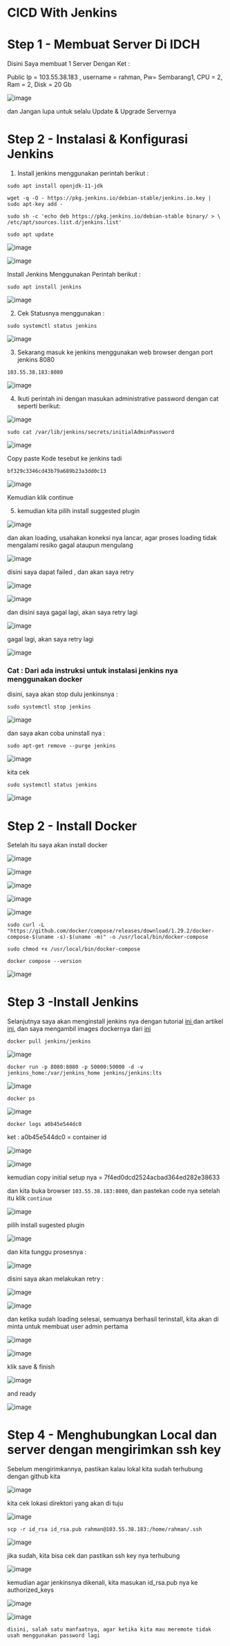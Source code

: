 # CICD With Jenkins

# Step 1 - Membuat Server Di IDCH

Disini Saya membuat 1 Server Dengan Ket :

Public Ip = 103.55.38.183 , username = rahman, Pw= Sembarang1, CPU = 2, Ram = 2, Disk = 20 Gb

![image](https://user-images.githubusercontent.com/99697182/173757885-90dbdf71-d937-4667-9366-354518b271e5.png)
 
 dan Jangan lupa untuk selalu Update & Upgrade Servernya 

# Step 2 - Instalasi & Konfigurasi Jenkins

1. Install jenkins menggunakan perintah berikut :

```
sudo apt install openjdk-11-jdk
```

```
wget -q -O - https://pkg.jenkins.io/debian-stable/jenkins.io.key | sudo apt-key add -
```

```
sudo sh -c 'echo deb https://pkg.jenkins.io/debian-stable binary/ > \ 
/etc/apt/sources.list.d/jenkins.list'
```

```
sudo apt update
```
![image](https://user-images.githubusercontent.com/99697182/173762177-c4a9bf00-b9b3-421d-8887-89e8f5da67a8.png)

![image](https://user-images.githubusercontent.com/99697182/173765347-ecf0d521-5be1-47c0-aac8-46b02b495ba3.png)

Install Jenkins Menggunakan Perintah berikut :

```
sudo apt install jenkins
```

![image](https://user-images.githubusercontent.com/99697182/173765661-48a7a382-b213-41e2-8d0f-c74e6e0cc0f4.png)

2. Cek Statusnya menggunakan :

```
sudo systemctl status jenkins
```

![image](https://user-images.githubusercontent.com/99697182/173768942-41534acf-74b3-4722-9054-16dacb32c623.png)

3. Sekarang masuk ke jenkins menggunakan web browser dengan port jenkins 8080

```
103.55.38.183:8080
```
![image](https://user-images.githubusercontent.com/99697182/173769515-18a5ca56-ad5a-4843-85e2-eafcad9ba831.png)

4. Ikuti perintah ini dengan masukan administrative password dengan cat seperti berikut:

![image](https://user-images.githubusercontent.com/99697182/173769933-4db44769-055b-491b-9620-9956d0d85fe2.png)

```
sudo cat /var/lib/jenkins/secrets/initialAdminPassword
```

![image](https://user-images.githubusercontent.com/99697182/173770100-b3d6608a-4760-479b-ba2f-babdc7160453.png)

Copy paste Kode tesebut ke jenkins tadi

```
bf329c3346cd43b79a689b23a3dd0c13
```

![image](https://user-images.githubusercontent.com/99697182/173770263-73441f31-d49c-42fc-b19a-027ae867e44b.png)

Kemudian klik continue

5. kemudian kita pilih install suggested plugin

![image](https://user-images.githubusercontent.com/99697182/173770426-ecc783b1-794c-4edf-847c-d298ff1680a4.png)

dan akan loading, usahakan koneksi nya lancar, agar proses loading tidak mengalami resiko gagal ataupun mengulang

![image](https://user-images.githubusercontent.com/99697182/173773767-f2920263-25a6-4fb3-aab2-06f703ba44bb.png)

disini saya dapat failed , dan akan saya retry 

![image](https://user-images.githubusercontent.com/99697182/173774067-0ab1a332-93b3-40e7-afbd-973704b85d46.png)

![image](https://user-images.githubusercontent.com/99697182/173774901-bde9632a-d23f-4f33-9cc2-4ac358bbe6a6.png)

dan disini saya gagal lagi, akan saya retry lagi 

![image](https://user-images.githubusercontent.com/99697182/173774984-edcf7ad6-9ce5-412d-83a4-f8c080e740d3.png)

gagal lagi, akan saya retry lagi

![image](https://user-images.githubusercontent.com/99697182/173775908-f0ba81bd-5051-4b19-80e6-2741ce5c178e.png)

### Cat : Dari ada instruksi untuk instalasi jenkins nya menggunakan docker

disini, saya akan stop dulu jenkinsnya :

```
sudo systemctl stop jenkins 
```

![image](https://user-images.githubusercontent.com/99697182/173792142-991a3a87-d2d0-49cb-b8d9-1b4a7b9441df.png)

dan saya akan coba uninstall nya :

```
sudo apt-get remove --purge jenkins
```

![image](https://user-images.githubusercontent.com/99697182/173793755-01c39771-0395-47e2-a546-4a52540fb3e6.png)

kita cek 

```
sudo systemctl status jenkins
```

![image](https://user-images.githubusercontent.com/99697182/173794104-f5a11af1-6af5-41a4-aa20-1f20521d1ede.png)

# Step 2 - Install Docker

Setelah itu saya akan install docker

![image](https://user-images.githubusercontent.com/99697182/173795141-abe97657-ca15-4331-b44f-ce25f90cb663.png)

![image](https://user-images.githubusercontent.com/99697182/173794970-7ab39992-a000-47d6-ba45-30d45be03efc.png)

![image](https://user-images.githubusercontent.com/99697182/173798415-32993d1c-e260-47a9-aa8c-f0bda92038b7.png)

![image](https://user-images.githubusercontent.com/99697182/173798629-22e8c978-fac4-4444-bb96-60ef6b593738.png)

![image](https://user-images.githubusercontent.com/99697182/173798782-978c487e-99a1-43bb-a68c-0707c706c06f.png)

```
sudo curl -L "https://github.com/docker/compose/releases/download/1.29.2/docker-compose-$(uname -s)-$(uname -m)" -o /usr/local/bin/docker-compose
```

```
sudo chmod +x /usr/local/bin/docker-compose
```

```
docker compose --version
```

![image](https://user-images.githubusercontent.com/99697182/173802087-1116ef22-825e-4411-88df-4d60cba75709.png)

# Step 3 -Install Jenkins

Selanjutnya saya akan menginstall jenkins nya dengan tutorial [ini ](https://www.youtube.com/watch?v=pMO26j2OUME) dan artikel [ini](http://www.dimasrio.com/2017/04/setup-dan-install-jenkins-docker.html), dan saya mengambil images dockernya dari [ini](https://hub.docker.com/r/jenkins/jenkins)

```
docker pull jenkins/jenkins
```

![image](https://user-images.githubusercontent.com/99697182/173837538-2149b2b1-a12c-47db-84dd-44225800b383.png)

```
docker run -p 8080:8080 -p 50000:50000 -d -v jenkins_home:/var/jenkins_home jenkins/jenkins:lts
```

![image](https://user-images.githubusercontent.com/99697182/173799962-d3ada71f-af5b-4cb2-95dd-c914b7a200be.png)

```
docker ps
```

![image](https://user-images.githubusercontent.com/99697182/173800142-6d31dd83-47d6-4d8e-9482-6fa1ee569818.png)

```
docker logs a0b45e544dc0
```
ket : a0b45e544dc0 = container id

![image](https://user-images.githubusercontent.com/99697182/173800681-52c5eca3-45ed-4770-998f-cf6266200dbd.png)

![image](https://user-images.githubusercontent.com/99697182/173800709-8b74c040-cd09-43c1-949f-a5b7c03887c4.png)

kemudian copy initial setup nya = 7f4ed0dcd2524acbad364ed282e38633

dan kita buka browser `103.55.38.183:8080`, dan pastekan code nya setelah itu klik `continue`

![image](https://user-images.githubusercontent.com/99697182/173802819-464930f9-4278-4b1c-932e-a5041ec3dce8.png)

pilih install sugested plugin

![image](https://user-images.githubusercontent.com/99697182/173802945-5f6bb76a-c523-4bd7-98a4-a5bd1889aa44.png)

dan kita tunggu prosesnya : 

![image](https://user-images.githubusercontent.com/99697182/173804927-34ae245a-10db-4442-9d1a-ddabaf182901.png)

disini saya akan melakukan retry :

![image](https://user-images.githubusercontent.com/99697182/173805024-5d867144-508a-4b55-b8d8-53b9b9fd4cc4.png)

![image](https://user-images.githubusercontent.com/99697182/173805429-5bab78cc-53ba-42c0-8d87-9e4e2494dc7e.png)

dan ketika sudah loading selesai, semuanya berhasil terinstall, kita akan di minta untuk membuat user admin pertama  

![image](https://user-images.githubusercontent.com/99697182/173805853-7c381a7f-8f08-4148-bd03-82162b79e6d8.png)

![image](https://user-images.githubusercontent.com/99697182/173806088-1c689d8b-ac58-49f9-82b9-9b2daa96f8bb.png)

klik save & finish

![image](https://user-images.githubusercontent.com/99697182/173806143-c5bce7c3-bd60-4ad1-8616-710fb325276d.png)

and ready

![image](https://user-images.githubusercontent.com/99697182/173806266-314d09b8-31a8-439b-bbfe-e8a9251048c6.png)

# Step 4 - Menghubungkan Local dan server dengan mengirimkan ssh key

Sebelum mengirimkannya, pastikan kalau lokal kita sudah terhubung dengan github kita

![image](https://user-images.githubusercontent.com/99697182/173843371-9e2bdcd3-aa36-4df7-8e51-de6fa51ec513.png)

kita cek lokasi direktori yang akan di tuju

![image](https://user-images.githubusercontent.com/99697182/173844998-81beaa9c-6905-4d2d-90ef-cf4cc810743a.png)

```
scp -r id_rsa id_rsa.pub rahman@103.55.38.183:/home/rahman/.ssh
```
![image](https://user-images.githubusercontent.com/99697182/173845229-4cc95ee2-5514-4a54-8c56-195036eb2a7a.png)

jika sudah, kita bisa cek dan pastikan ssh key nya terhubung

![image](https://user-images.githubusercontent.com/99697182/173845594-24153942-6ead-47ad-8ba0-ff682150cf00.png)

kemudian agar jenkinsnya dikenali, kita masukan id_rsa.pub nya ke authorized_keys 

![image](https://user-images.githubusercontent.com/99697182/173846071-14e65289-15b9-4174-8c60-6cbc5fd35ddf.png)

![image](https://user-images.githubusercontent.com/99697182/173846172-58a05a20-266f-4590-9c37-9dde4f3480c4.png)

`disini, salah satu manfaatnya, agar ketika kita mau meremote tidak usah menggunakan password lagi`

















